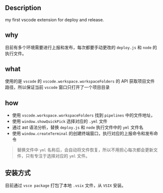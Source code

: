 ## Description

my first vscode extension for deploy and release.

## why

目前有多个环境需要进行上报和发布，每次都要手动更改的 `deploy.js` 和 `node` 的执行文件。

## what

使用的是 `vscode` 的  `vscode.workspace.workspaceFolders` 的 API 获取项目文件路径，所以保证当前 `vscode` 窗口只打开了一个项目目录

## how

- 使用 `vscode.workspace.workspaceFolders` 找到 `pipelines` 中的文件地址，
- 使用 `window.showQuickPick` 选择对应的 `.yml` 文件
- 通过 ast 语法分析，替换 `deploy.js` 和 `node` 执行文件中的 `yml` 文件名
- 使用 `window.createTerminal` 的创建终端窗口，执行对应的上报命令和发布命令

> 替换文件中 `yml` 名称后，会自动将文件恢复，所以不用担心每次都会更新文件，只有专注于选择对应的 `yml` 文件。


## 安装方式

目前通过 `vsce package` 打包了本地 `.vsix` 文件，从 `VSIX` 安装。